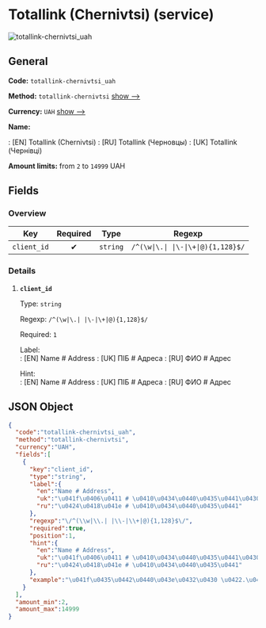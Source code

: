 
# Totallink (Chernivtsi) (service) 
![totallink-chernivtsi_uah](https://static.openfintech.io/payout_methods/totallink-chernivtsi_uah/logo.svg?w=400&c=v0.59.26#w24)  

## General 
 
**Code:** `totallink-chernivtsi_uah` 
 
**Method:** `totallink-chernivtsi` [show -->](/payout-methods/totallink-chernivtsi/) 
 
**Currency:** `UAH` [show -->](/currencies/UAH/) 
 
**Name:** 
 
:	[EN] Totallink (Chernivtsi) 
:	[RU] Totallink (Черновцы) 
:	[UK] Totallink (Чернівці) 
 
**Amount limits:** from `2` to `14999` UAH 

## Fields 

### Overview 

|Key|Required|Type|Regexp| 
|:---:|:---:|:---:|:---:| 
|`client_id`|✔|`string`|`/^(\w\|\.\| \|\-\|\+\|@){1,128}$/`| 
 

### Details 
 
1. **`client_id`** 
 
	Type: `string` 
 
	Regexp: `/^(\w|\.| |\-|\+|@){1,128}$/` 
 
	Required: `1` 
 
	Label:  
	: [EN] Name # Address 
	: [UK] ПІБ # Адреса 
	: [RU] ФИО # Адрес 
 
	Hint:  
	: [EN] Name # Address 
	: [UK] ПІБ # Адреса 
	: [RU] ФИО # Адрес 
 

## JSON Object 

```json
{
  "code":"totallink-chernivtsi_uah",
  "method":"totallink-chernivtsi",
  "currency":"UAH",
  "fields":[
    {
      "key":"client_id",
      "type":"string",
      "label":{
        "en":"Name # Address",
        "uk":"\u041f\u0406\u0411 # \u0410\u0434\u0440\u0435\u0441\u0430",
        "ru":"\u0424\u0418\u041e # \u0410\u0434\u0440\u0435\u0441"
      },
      "regexp":"\/^(\\w|\\.| |\\-|\\+|@){1,128}$\/",
      "required":true,
      "position":1,
      "hint":{
        "en":"Name # Address",
        "uk":"\u041f\u0406\u0411 # \u0410\u0434\u0440\u0435\u0441\u0430",
        "ru":"\u0424\u0418\u041e # \u0410\u0434\u0440\u0435\u0441"
      },
      "example":"\u041f\u0435\u0442\u0440\u043e\u0432\u0430 \u0422.\u0424.#\u0427\u0435\u0440\u043di\u0432\u0446i, \u0432\u0443\u043b. \u0421\u0430\u0434\u043e\u0432\u0430, 33"
    }
  ],
  "amount_min":2,
  "amount_max":14999
}
```  
